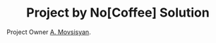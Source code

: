 <h1 align="center">
Project by No[Coffee] Solution  
</h1>

Project Owner [A. Movsisyan](https://www.linkedin.com/in/arthur-movsisyan/).
